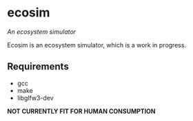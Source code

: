 # ecosim
*An ecosystem simulator*

Ecosim is an ecosystem simulator, which is a work in progress. 
## Requirements
* gcc
* make
* libglfw3-dev

**NOT CURRENTLY FIT FOR HUMAN CONSUMPTION**
